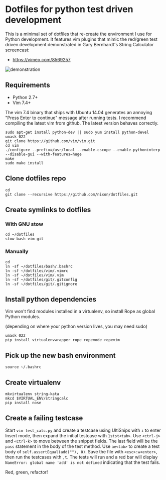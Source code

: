 # Dotfiles for python test driven development

This is a minimal set of dotfiles that re-create the environment I use
for Python development.  It features vim plugins that mimic the
red/green test driven development demonstrated in Gary Bernhardt's
String Calculator screencast:

 * https://vimeo.com/8569257

![demonstration](https://i.imgur.com/0ej2zhz.gif)


## Requirements

 * Python 2.7+
 * Vim 7.4+

The vim 7.4 binary that ships with Ubuntu 14.04 generates an annoying
"Press Enter to continue" message after running tests.  I recommend
compiling the latest vim from github.  The latest version behaves
correctly.

```
sudo apt-get install python-dev || sudo yum install python-devel
umask 022
git clone https://github.com/vim/vim.git
cd vim
./configure --prefix=/usr/local --enable-cscope --enable-pythoninterp --disable-gui --with-features=huge
make
sudo make install
```


## Clone dotfiles repo

```
cd
git clone --recursive https://github.com/nixon/dotfiles.git
```


## Create symlinks to dotfiles

### With GNU stow

```
cd ~/dotfiles
stow bash vim git
```

### Manually

```
cd
ln -sf ~/dotfiles/bash/.bashrc
ln -sf ~/dotfiles/vim/.vimrc
ln -sf ~/dotfiles/vim/.vim
ln -sf ~/dotfiles/git/.gitconfig
ln -sf ~/dotfiles/git/.gitignore
```


## Install python dependencies

Vim won't find modules installed in a virtualenv, so install Rope as
global Python modules.

(depending on where your python version lives, you may need sudo)

```
umask 022
pip install virtualenvwrapper rope ropemode ropevim
```


## Pick up the new bash environment

```
source ~/.bashrc
```


## Create virtualenv

```
mkvirtualenv string-kata
mkcd $VIRTUAL_ENV/stringcalc
pip install nose
```


## Create a failing testcase

Start `vim test_calc.py` and create a testcase using UltiSnips with `i`
to enter Insert mode, then expand the initial testcase with
`1stst<tab>`.  Use `<ctrl-j>` and `<ctrl-k>` to move between the snippet
fields.  The last field will be the `pass` statement in the body of the
test method.  Use `ae<tab>` to create a test body of
`self.assertEqual(add(""), 0)`.  Save the file with `<esc>:w<enter>`,
then run the testcases with `,t`.  The tests will run and a red bar will
display `NameError: global name 'add' is not defined` indicating that
the test fails.

Red, green, refactor!
